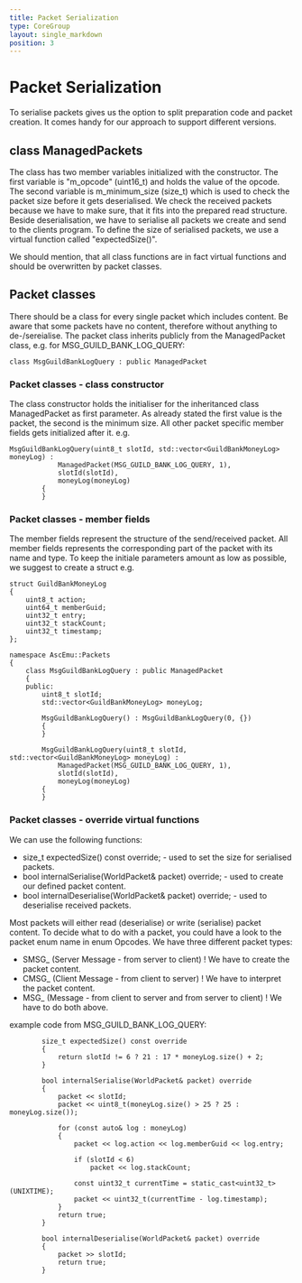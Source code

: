```yaml
---
title: Packet Serialization
type: CoreGroup
layout: single_markdown
position: 3
---
```


# Packet Serialization
To serialise packets gives us the option to split preparation code and packet creation. It comes handy for our approach to support different versions.

## class ManagedPackets
The class has two member variables initialized with the constructor. The first variable is "m_opcode" (uint16_t) and holds the value of the opcode.
The second variable is m_minimum_size (size_t) which is used to check the packet size before it gets deserialised. We check the received packets because we have to make sure, that it fits into the prepared read structure.
Beside deserialisation, we have to serialise all packets we create and send to the clients program. To define the size of serialised packets, we use a virtual function called "expectedSize()".

We should mention, that all class functions are in fact virtual functions and should be overwritten by packet classes.

## Packet classes
There should be a class for every single packet which includes content. Be aware that some packets have no content, therefore without anything to de-/sereialise.
The packet class inherits publicly from the ManagedPacket class, e.g. for MSG_GUILD_BANK_LOG_QUERY:

```
class MsgGuildBankLogQuery : public ManagedPacket
```

### Packet classes - class constructor
The class constructor holds the initialiser for the inheritanced class ManagedPacket as first parameter. As already stated the first value is the packet, the second is the minimum size.
All other packet specific member fields gets initialized after it. e.g.

```
MsgGuildBankLogQuery(uint8_t slotId, std::vector<GuildBankMoneyLog> moneyLog) :
            ManagedPacket(MSG_GUILD_BANK_LOG_QUERY, 1),
            slotId(slotId),
            moneyLog(moneyLog)
        {
        }
```

### Packet classes - member fields
The member fields represent the structure of the send/received packet. All member fields represents the corresponding part of the packet with its name and type.
To keep the initiale parameters amount as low as possible, we suggest to create a struct e.g.


```
struct GuildBankMoneyLog
{
    uint8_t action;
    uint64_t memberGuid;
    uint32_t entry;
    uint32_t stackCount;
    uint32_t timestamp;
};

namespace AscEmu::Packets
{
    class MsgGuildBankLogQuery : public ManagedPacket
    {
    public:
        uint8_t slotId;
        std::vector<GuildBankMoneyLog> moneyLog;

        MsgGuildBankLogQuery() : MsgGuildBankLogQuery(0, {})
        {
        }

        MsgGuildBankLogQuery(uint8_t slotId, std::vector<GuildBankMoneyLog> moneyLog) :
            ManagedPacket(MSG_GUILD_BANK_LOG_QUERY, 1),
            slotId(slotId),
            moneyLog(moneyLog)
        {
        }
```

### Packet classes - override virtual functions
We can use the following functions:
 * size_t expectedSize() const override; - used to set the size for serialised packets.
 * bool internalSerialise(WorldPacket& packet) override; - used to create our defined packet content.
 * bool internalDeserialise(WorldPacket& packet) override; - used to deserialise received packets.

Most packets will either read (deserialise) or write (serialise) packet content. To decide what to do with a packet, you could have a look to the packet enum name in enum Opcodes.
We have three different packet types:
 * SMSG_ (Server Message - from server to client) ! We have to create the packet content.
 * CMSG_ (Client Message - from client to server) ! We have to interpret the packet content.
 * MSG_ (Message - from client to server and from server to client) ! We have to do both above.
 
example code from MSG_GUILD_BANK_LOG_QUERY:
```
        size_t expectedSize() const override
        {
            return slotId != 6 ? 21 : 17 * moneyLog.size() + 2;
        }

        bool internalSerialise(WorldPacket& packet) override
        {
            packet << slotId;
            packet << uint8_t(moneyLog.size() > 25 ? 25 : moneyLog.size());

            for (const auto& log : moneyLog)
            {
                packet << log.action << log.memberGuid << log.entry;

                if (slotId < 6)
                    packet << log.stackCount;

                const uint32_t currentTime = static_cast<uint32_t>(UNIXTIME);
                packet << uint32_t(currentTime - log.timestamp);
            }
            return true;
        }

        bool internalDeserialise(WorldPacket& packet) override
        {
            packet >> slotId;
            return true;
        }
```
